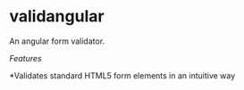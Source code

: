 validangular
============

An angular form validator.

_Features_

*Validates standard HTML5 form elements in an intuitive way
